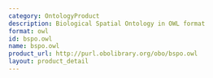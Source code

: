 ```yaml
---
category: OntologyProduct
description: Biological Spatial Ontology in OWL format
format: owl
id: bspo.owl
name: bspo.owl
product_url: http://purl.obolibrary.org/obo/bspo.owl
layout: product_detail
---
```


